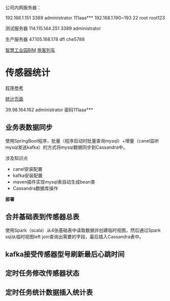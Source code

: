 
公司内网服务器：

192.168.1.151 3389 administrator  111aaa***
192.168.1.190~193  22  root  root123


测试服务器 114.115.144.251 3389 administrator

生产服务器 47.105.168.178  dfl  che5788

[智慧工业园BIM](http://114.115.144.251:8001/bim3main/index.html#/?BuildingOrgID=13cc78e3-5fe9-11e9-8592-fa163e4635ff&OrgName=%E5%8C%97%E5%9D%9E%E5%98%89%E5%9B%AD%E5%8C%97%E9%87%8C&SIte=http%3A%2F%2F114.115.144.251%3A8001%2F&UserCode=zhang&nsukey=rWc9u%2F8%2Bj7OVWvSDe3y36lkyW%2FwC9neiPJgp5j5rMoHJMNvoljuPvuUvHoQX%2FZWb2u6d3O28k36%2BCzoZrLUgbNlDSV9OHFlX4SGJekCw6ceuovQ0nB9yp8iZqwWJgnyDxlyrvBXobjETjDl2UVeJPDsKXkWXMPb8Df5kWMp0s2%2BUzfxmocyN8py2ospx71wkkkdQSQYXsxl1u5O0BzzBDA%3D%3D)
[旅客列车](http://114.115.144.251:8007/)


# 传感器统计

[程序参考](https://gitee.com/lf-D/IOT)

[统计页面](https://www.pmdaniu.com/clouds/85651/c3559d261833beaf8129aee6e63403b3-45803/start.html?_d=Tue%20Aug%2011%202020%2009%3A05%3A54%20GMT%200800%20%28%E4%B8%AD%E5%9B%BD%E6%A0%87%E5%87%86%E6%97%B6%E9%97%B4%29?_d=Tue%20Aug%2011%202020%2011:16:36%20GMT+0800%20(%E4%B8%AD%E5%9B%BD%E6%A0%87%E5%87%86%E6%97%B6%E9%97%B4)#g=1&p=home&c=1)

39.98.164.162 administrator 密码111aaa***

## 业务表数据同步

使用SpringBoot程序，批量（程序启动时批量查询mysql）+增量（canel监听mysql发送kafka）的方式将mysql数据同步到Cassandra中。

涉及知识点

- canel安装配置
- kafka安装配置
- maven插件实现mysql表自动生成bean类
- Cassandra数据库操作

**部署**





## 合并基础表到传感器总表

使用Spark（scala）从4张基础表中读取数据并创建临时视图，然后通过Spark sql从临时视图left join查询出需要的字段，最后插入Cassandra表中。

## kafka接受传感器型号刷新最后心跳时间


## 定时任务修改传感器状态

## 定时任务统计数据插入统计表









